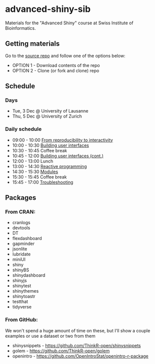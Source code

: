 # advanced-shiny-sib

Materials for the "Advanced Shiny" course at Swiss Institute of Bioinformatics.

## Getting materials

Go to the [source repo]() and follow one of the options below:

- OPTION 1 - Download contents of the repo
- OPTION 2 - Clone (or fork and clone) repo

## Schedule

### Days

- Tue, 3 Dec @ University of Lausanne
- Thu, 5 Dec @ University of Zurich

### Daily schedule

- 09:00 - 10:00 [From reproducibility to interactivity]()
- 10:00 - 10:30 [Building user interfaces]()
- 10:30 - 10:45 Coffee break
- 10:45 - 12:00 [Building user interfaces (cont.)]()
- 12:00 - 13:00 Lunch
- 13:00 - 14:30 [Reactive programming]()
- 14:30 - 15:30 [Modules]()
- 15:30 - 15:45 Coffee break
- 15:45 - 17:00 [Troubleshooting]()

## Packages

### From CRAN:

- cranlogs
- devtools
- DT
- flexdashboard
- gapminder
- jsonlite
- lubridate
- miniUI
- shiny
- shinyBS
- shinydashboard
- shinyjs
- shinytest
- shinythemes
- shinytoastr
- testthat
- tidyverse

### From GitHub:

We won't spend a huge amount of time on these, but I'll show a couple examples or use a dataset or two from them

- shinysnippets - https://github.com/ThinkR-open/shinysnippets
- golem - https://github.com/ThinkR-open/golem
- openintro - https://github.com/OpenIntroStat/openintro-r-package
